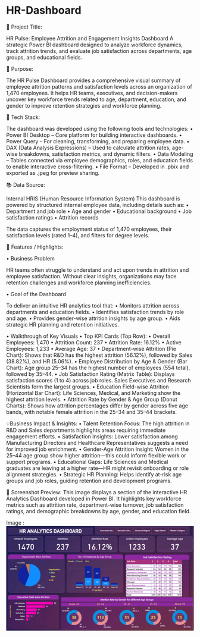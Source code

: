 # HR-Dashboard

📌 Project Title:

HR Pulse: Employee Attrition and Engagement Insights Dashboard
A strategic Power BI dashboard designed to analyze workforce dynamics, track attrition trends, and evaluate job satisfaction across departments, age groups, and educational fields.

📄 Purpose:

The HR Pulse Dashboard provides a comprehensive visual summary of employee attrition patterns and satisfaction levels across an organization of 1,470 employees. It helps HR teams, executives, and decision-makers uncover key workforce trends related to age, department, education, and gender to improve retention strategies and workforce planning.

🧰 Tech Stack:

The dashboard was developed using the following tools and technologies:
	•	Power BI Desktop – Core platform for building interactive dashboards.
	•	Power Query – For cleaning, transforming, and preparing employee data.
	•	DAX (Data Analysis Expressions) – Used to calculate attrition rates, age-wise breakdowns, satisfaction metrics, and dynamic filters.
	•	Data Modeling – Tables connected via employee demographics, roles, and education fields to enable interactive cross-filtering.
	•	File Format – Developed in .pbix and exported as .jpeg for preview sharing.

📚 Data Source:

Internal HRIS (Human Resource Information System)
This dashboard is powered by structured internal employee data, including details such as:
	•	Department and job role
	•	Age and gender
	•	Educational background
	•	Job satisfaction ratings
	•	Attrition records

The data captures the employment status of 1,470 employees, their satisfaction levels (rated 1–4), and filters for degree levels.

🌟 Features / Highlights:

• Business Problem

HR teams often struggle to understand and act upon trends in attrition and employee satisfaction. Without clear insights, organizations may face retention challenges and workforce planning inefficiencies.

• Goal of the Dashboard

To deliver an intuitive HR analytics tool that:
	•	Monitors attrition across departments and education fields.
	•	Identifies satisfaction trends by role and age.
	•	Provides gender-wise attrition insights by age group.
	•	Aids strategic HR planning and retention initiatives.

• Walkthrough of Key Visuals
	•	Top KPI Cards (Top Row):
	•	Overall Employees: 1,470
	•	Attrition Count: 237
	•	Attrition Rate: 16.12%
	•	Active Employees: 1,233
	•	Average Age: 37
	•	Department-wise Attrition (Pie Chart):
Shows that R&D has the highest attrition (56.12%), followed by Sales (38.82%), and HR (5.06%).
	•	Employee Distribution by Age & Gender (Bar Chart):
Age group 25–34 has the highest number of employees (554 total), followed by 35–44.
	•	Job Satisfaction Rating (Matrix Table):
Displays satisfaction scores (1 to 4) across job roles. Sales Executives and Research Scientists form the largest groups.
	•	Education Field-wise Attrition (Horizontal Bar Chart):
Life Sciences, Medical, and Marketing show the highest attrition levels.
	•	Attrition Rate by Gender & Age Group (Donut Charts):
Shows how attrition percentages differ by gender across five age bands, with notable female attrition in the 25–34 and 35–44 brackets.

💡Business Impact & Insights:
	•	Talent Retention Focus: The high attrition in R&D and Sales departments highlights areas requiring immediate engagement efforts.
	•	Satisfaction Insights: Lower satisfaction among Manufacturing Directors and Healthcare Representatives suggests a need for improved job enrichment.
	•	Gender-Age Attrition Insight: Women in the 25–44 age group show higher attrition—this could inform flexible work or support programs.
	•	Educational Gaps: Life Sciences and Medical graduates are leaving at a higher rate—HR might revisit onboarding or role alignment strategies.
	•	Strategic HR Planning: Helps identify at-risk age groups and job roles, guiding retention and development programs.

 📌 Screenshot Preview:
This image displays a section of the interactive HR Analytics Dashboard developed in Power BI. It highlights key workforce metrics such as attrition rate, department-wise turnover, job satisfaction ratings, and demographic breakdowns by age, gender, and education field.

Image : ![HR Dashboard](https://github.com/SyedAdnan95/HR-Dashboard/blob/main/Snapshot%20of%20the%20HR%20Dashboard.png)

